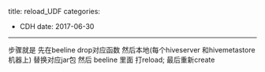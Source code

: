 title: reload_UDF
categories: 
- CDH
date: 2017-06-30
---
步骤就是 
先在beeline drop对应函数
然后本地(每个hiveserver 和hivemetastore机器上) 替换对应jar包 
然后 beeline 里面 打reload;
最后重新create